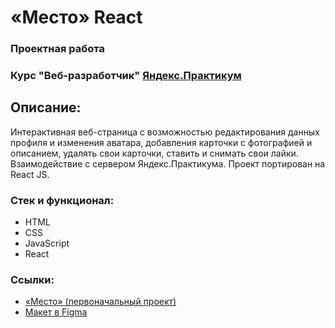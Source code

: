 # «Место» React
### Проектная работа
### Курс "Веб-разработчик" [Яндекс.Практикум](https://practicum.yandex.ru/)

## Описание:
Интерактивная веб-страница с возможностью редактирования данных профиля и изменения аватара, добавления карточки с фотографией и описанием, удалять свои карточки, ставить и снимать свои лайки. Взаимодействие с сервером Яндекс.Практикума. Проект портирован на React JS.

### Стек и функционал:
* HTML
* CSS
* JavaScript
* React

### Ссылки:
  * [«Место» (первоначальный проект)](https://github.com/13Thirteenth13/mesto)
  * [Макет в Figma](https://www.figma.com/file/2cn9N9jSkmxD84oJik7xL7/JavaScript.-Sprint-4?node-id=0%3A1)

